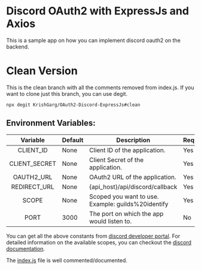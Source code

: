 # Discord OAuth2 with ExpressJs and Axios

This is a sample app on how you can implement discord oauth2 on the backend.

# Clean Version

This is the clean branch with all the comments removed from index.js.
If you want to clone just this branch, you can use degit.

```
npx degit KrishGarg/OAuth2-Discord-ExpressJs#clean
```

## Environment Variables:

|   Variable    | Default | Description                                        | Required? |
| :-----------: | ------- | -------------------------------------------------- | --------- |
|   CLIENT_ID   | None    | Client ID of the application.                      | Yes       |
| CLIENT_SECRET | None    | Client Secret of the application.                  | Yes       |
|  OAUTH2_URL   | None    | OAuth2 URL of the application.                     | Yes       |
| REDIRECT_URL  | None    | {api_host}/api/discord/callback                    | Yes       |
|     SCOPE     | None    | Scoped you want to use. Example: guilds%20identify | Yes       |
|     PORT      | 3000    | The port on which the app would listen to.         | No        |

You can get all the above constants from [discord developer portal](https://discord.com/developers/applications). For detailed information on the available scopes, you can checkout the [discord documentation](https://discord.com/developers/docs/topics/oauth2#shared-resources-oauth2-scopes).

The [index.js](https://github.com/KrishGarg/OAuth2-Discord-ExpressJs/blob/master/index.js) file is well commented/documented.
